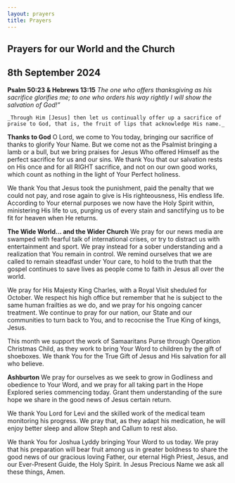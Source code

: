 ```yaml
---
layout: prayers
title: Prayers
---
```

## Prayers for our World and the Church
## 8th September 2024

__Psalm 50:23 & Hebrews 13:15__ 
    _The one who offers thanksgiving as his sacrifice glorifies me; to one who orders his way rightly I will show the salvation of God!”_

    _Through Him [Jesus] then let us continually offer up a sacrifice of praise to God, that is, the fruit of lips that acknowledge His name._

__Thanks to God__
O Lord, we come to You today, bringing our sacrifice of thanks to glorify Your Name. But we come not as the Psalmist bringing a lamb or a bull, but we bring praises for Jesus Who offered Himself as the perfect sacrifice for us and our sins. We thank You that our salvation rests on His once and for all RIGHT sacrifice, and not on our own good works, which count as nothing in the light of Your Perfect holiness.

We thank You that Jesus took the punishment, paid the penalty that we could not pay, and rose again to give is His righteousness, His endless life. According to Your eternal purposes we now have the Holy Spirit within, ministering His life to us, purging us of every stain and sanctifying us to be fit for heaven when He returns.

__The Wide World... and the Wider Church__
We pray for our news media are swamped with fearful talk of international crises, or try to distract us with entertainment and sport. We pray instead for a sober understanding and a realization that You remain in control. We remind ourselves that we are called to remain steadfast under Your care, to hold to the truth that the gospel continues to save lives as people come to faith in Jesus all over the world. 

We pray for His Majesty King Charles, with a Royal Visit sheduled for October. We respect his high office but remember that he is subject to the same human frailties as we do, and we pray for his ongoing cancer treatment. We continue to pray for our nation, our State and our communities to turn back to You, and to recocnise the True King of kings, Jesus.

This month we support the work of Samaaritans Purse through Operation Christmas Child, as they work to bring Your Word to children by the gift of shoeboxes. We thank You for the True Gift of Jesus and His salvation for all who believe. 

__Ashburton__
We pray for ourselves as we seek to grow in Godliness and obedience to Your Word, and we pray for all taking part in the Hope Explored series commencing today. Grant them understanding of the sure hope we share in the good news of Jesus certain return.

We thank You Lord for Levi and the skilled work of the medical team monitoring his progress. We pray that, as they adapt his medication, he will enjoy better sleep and allow Steph and Callum to rest also.

We thank You for Joshua Lyddy bringing Your Word to us today. We pray that his preparation will bear fruit among us in greater boldness to share the good news of our gracious loving Father, our eternal High Priest, Jesus, and our Ever-Present Guide, the Holy Spirit. In Jesus Precious Name we ask all these things, Amen.
